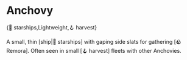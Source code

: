 # Anchovy

{🚀 starships,Lightweight,🪝 harvest}

A small, thin [ship|🚀 starships] with gaping side slats for gathering [🪨 Remora]. Often seen in small [🪝 harvest] fleets with other Anchovies.
